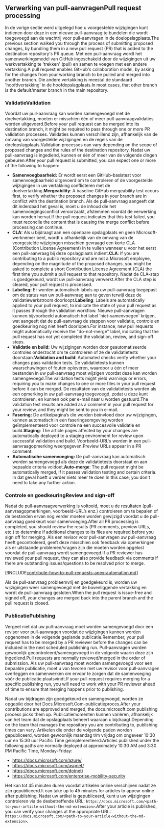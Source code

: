 ## <a name="pull-request-processing"></a><span data-ttu-id="ac59f-101">Verwerking van pull-aanvragen</span><span class="sxs-lookup"><span data-stu-id="ac59f-101">Pull request processing</span></span>

<span data-ttu-id="ac59f-102">In de vorige sectie werd uitgelegd hoe u voorgestelde wijzigingen kunt indienen door deze in een nieuwe pull-aanvraag te bundelen die wordt toegevoegd aan de wachtrij voor pull-aanvragen in de doelopslagplaats.</span><span class="sxs-lookup"><span data-stu-id="ac59f-102">The previous section walked you through the process of submitting proposed changes, by bundling them in a new pull request (PR) that is added to the destination repository's PR queue.</span></span> <span data-ttu-id="ac59f-103">Met een pull-aanvraag wordt het samenwerkingsmodel van GitHub ingeschakeld door de wijzigingen uit uw werkvertakking te 'trekken' (pull) en samen te voegen met een andere vertakking.</span><span class="sxs-lookup"><span data-stu-id="ac59f-103">A pull request enables GitHub's collaboration model, by asking for the changes from your working branch to be pulled and merged into another branch.</span></span> <span data-ttu-id="ac59f-104">Die andere vertakking is meestal de standaard 'hoofdvertakking' in de hoofdopslagplaats.</span><span class="sxs-lookup"><span data-stu-id="ac59f-104">In most cases, that other branch is the default/master branch in the main repository.</span></span>

### <a name="validation"></a><span data-ttu-id="ac59f-105">Validatie</span><span class="sxs-lookup"><span data-stu-id="ac59f-105">Validation</span></span>

<span data-ttu-id="ac59f-106">Voordat uw pull-aanvraag kan worden samengevoegd met de doelvertakking, moeten er misschien één of meer pull-aanvraagvalidaties worden uitgevoerd.</span><span class="sxs-lookup"><span data-stu-id="ac59f-106">Before your pull request can be merged into its destination branch, it might be required to pass through one or more PR validation processes.</span></span> <span data-ttu-id="ac59f-107">Validaties kunnen verschillend zijn, afhankelijk van de omvang van voorgestelde wijzigingen en de regels van de doelopslagplaats.</span><span class="sxs-lookup"><span data-stu-id="ac59f-107">Validation processes can vary depending on the scope of proposed changes and the rules of the destination repository.</span></span> <span data-ttu-id="ac59f-108">Nadat uw pull-aanvraag is ingediend, kunnen er één of meer van de volgende dingen gebeuren:</span><span class="sxs-lookup"><span data-stu-id="ac59f-108">After your pull request is submitted, you can expect one or more of the following to happen:</span></span>

- <span data-ttu-id="ac59f-109">**Samenvoegbaarheid:** Er wordt eerst een GitHub-basistest voor samenvoegbaarheid uitgevoerd om te controleren of de voorgestelde wijzigingen in uw vertakking conflicteren met de doelvertakking.</span><span class="sxs-lookup"><span data-stu-id="ac59f-109">**Mergeability**: A baseline GitHub mergeability test occurs first, to verify whether the proposed changes in your branch are in conflict with the destination branch.</span></span> <span data-ttu-id="ac59f-110">Als de pull-aanvraag aangeeft dat dit inderdaad het geval is, moet u de inhoud die het samenvoegingsconflict veroorzaakt, afstemmen voordat de verwerking kan worden hervat.</span><span class="sxs-lookup"><span data-stu-id="ac59f-110">If the pull request indicates that this test failed, you must reconcile the content that is causing the merge conflict before processing can continue.</span></span>
- <span data-ttu-id="ac59f-111">**CLA:** Als u bijdraagt aan een openbare opslagplaats en geen Microsoft-werknemer bent, wordt u afhankelijk van de omvang van de voorgestelde wijzigingen misschien gevraagd een korte CLA (Contribution License Agreement) in te vullen wanneer u voor het eerst een pull-aanvraag bij deze opslagplaats indient.</span><span class="sxs-lookup"><span data-stu-id="ac59f-111">**CLA**: If you are contributing to a public repository and are not a Microsoft employee, depending on the magnitude of the proposed changes, you might be asked to complete a short Contribution License Agreement (CLA) the first time you submit a pull request to that repository.</span></span> <span data-ttu-id="ac59f-112">Nadat de CLA-stap is goedgekeurd, wordt uw pull-aanvraag verwerkt.</span><span class="sxs-lookup"><span data-stu-id="ac59f-112">After the CLA step is cleared, your pull request is processed.</span></span>
- <span data-ttu-id="ac59f-113">**Labeling:** Er worden automatisch labels op uw pull-aanvraag toegepast om de status van uw pull-aanvraag aan te geven terwijl deze de validatiewerkstroom doorloopt.</span><span class="sxs-lookup"><span data-stu-id="ac59f-113">**Labeling**: Labels are automatically applied to your pull request, to indicate the state of your pull request as it passes through the validation workflow.</span></span> <span data-ttu-id="ac59f-114">Nieuwe pull-aanvragen kunnen bijvoorbeeld automatisch het label 'niet-samenvoegen' krijgen, wat aangeeft dat de pull-aanvraag de stappen voor validatie, controle en goedkeuring nog niet heeft doorlopen.</span><span class="sxs-lookup"><span data-stu-id="ac59f-114">For instance, new pull requests might automatically receive the "do-not-merge" label, indicating that the pull request has not yet completed the validation, review, and sign-off steps.</span></span>
- <span data-ttu-id="ac59f-115">**Validatie en build:** Uw wijzigingen worden door geautomatiseerde controles onderzocht om te controleren of ze de validatietests doorstaan.</span><span class="sxs-lookup"><span data-stu-id="ac59f-115">**Validation and build**: Automated checks verify whether your changes pass validation tests.</span></span> <span data-ttu-id="ac59f-116">De validatietests kunnen waarschuwingen of fouten opleveren, waardoor u één of meer bestanden in uw pull-aanvraag moet wijzigen voordat deze kan worden samengevoegd.</span><span class="sxs-lookup"><span data-stu-id="ac59f-116">The validation tests might yield warnings or errors, requiring you to make changes to one or more files in your pull request before it can be merged.</span></span> <span data-ttu-id="ac59f-117">De resultaten van de validatietests worden als een opmerking in uw pull-aanvraag toegevoegd, zodat u deze kunt controleren, en kunnen ook per e-mail naar u worden gestuurd.</span><span class="sxs-lookup"><span data-stu-id="ac59f-117">The validation test results are added as a comment in your pull request for your review, and they might be sent to you in e-mail.</span></span>
- <span data-ttu-id="ac59f-118">**Fasering:** De artikelpagina’s die worden beïnvloed door uw wijzigingen, kunnen automatisch in een faseringsomgeving worden geïmplementeerd voor controle na een succesvolle validatie en build.</span><span class="sxs-lookup"><span data-stu-id="ac59f-118">**Staging**: The article pages affected by your changes are automatically deployed to a staging environment for review upon successful validation and build.</span></span> <span data-ttu-id="ac59f-119">Voorbeeld-URL’s worden in een pull-aanvraagopmerking weergegeven.</span><span class="sxs-lookup"><span data-stu-id="ac59f-119">Preview URLs appear in a PR comment.</span></span>
- <span data-ttu-id="ac59f-120">**Automatische samenvoeging:** De pull-aanvraag kan automatisch worden samengevoegd als deze de validatietests doorstaat en aan bepaalde criteria voldoet.</span><span class="sxs-lookup"><span data-stu-id="ac59f-120">**Auto-merge**: The pull request might be automatically merged, if it passes validation testing and certain criteria.</span></span> <span data-ttu-id="ac59f-121">In dat geval hoeft u verder niets meer te doen.</span><span class="sxs-lookup"><span data-stu-id="ac59f-121">In this case, you don't need to take any further action.</span></span>

### <a name="review-and-sign-off"></a><span data-ttu-id="ac59f-122">Controle en goedkeuring</span><span class="sxs-lookup"><span data-stu-id="ac59f-122">Review and sign-off</span></span>

<span data-ttu-id="ac59f-123">Nadat de pull-aanvraagverwerking is voltooid, moet u de resultaten (pull-aanvraagopmerkingen, voorbeeld-URL’s enz.) controleren om te bepalen of de bestanden ervan nog verder moeten worden gewijzigd voordat u de pull-aanvraag goedkeurt voor samenvoeging.</span><span class="sxs-lookup"><span data-stu-id="ac59f-123">After all PR processing is completed, you should review the results (PR comments, preview URLs, etc.) to determine if additional changes to its files are required before you sign off for merging.</span></span> <span data-ttu-id="ac59f-124">Als een revisor voor pull-aanvragen uw pull-aanvraag heeft gecontroleerd, geeft deze misschien ook feedback via opmerkingen als er uitstaande problemen/vragen zijn die moeten worden opgelost voordat de pull-aanvraag wordt samengevoegd.</span><span class="sxs-lookup"><span data-stu-id="ac59f-124">If a PR reviewer has reviewed your pull request, they can also provide feedback via comments if there are outstanding issues/questions to be resolved prior to merge.</span></span>

[!INCLUDE[contribute-how-to-pull-requests-apex-automation.md](contribute-how-to-pull-requests-apex-automation.md)]

<span data-ttu-id="ac59f-125">Als de pull-aanvraag probleemvrij en goedgekeurd is, worden uw wijzigingen weer samengevoegd met de bovenliggende vertakking en wordt de pull-aanvraag gesloten.</span><span class="sxs-lookup"><span data-stu-id="ac59f-125">When the pull request is issue-free and signed off, your changes are merged back into the parent branch and the pull request is closed.</span></span>

### <a name="publishing"></a><span data-ttu-id="ac59f-126">Publicatie</span><span class="sxs-lookup"><span data-stu-id="ac59f-126">Publishing</span></span>

<span data-ttu-id="ac59f-127">Vergeet niet dat uw pull-aanvraag moet worden samengevoegd door een revisor voor pull-aanvragen voordat de wijzigingen kunnen worden opgenomen in de volgende geplande publicatie.</span><span class="sxs-lookup"><span data-stu-id="ac59f-127">Remember, your pull request has to be merged by a PR reviewer before the changes can be included in the next scheduled publishing run.</span></span> <span data-ttu-id="ac59f-128">Pull-aanvragen worden gewoonlijk gecontroleerd/samengevoegd in de volgorde waarin deze zijn ingediend.</span><span class="sxs-lookup"><span data-stu-id="ac59f-128">Pull requests are normally reviewed/merged in the order of submission.</span></span> <span data-ttu-id="ac59f-129">Als uw pull-aanvraag moet worden samengevoegd voor een bepaalde publicatie, moet u van tevoren met uw revisor voor pull-aanvragen overleggen en samenwerken om ervoor te zorgen dat de samenvoeging vóór de publicatie plaatsvindt.</span><span class="sxs-lookup"><span data-stu-id="ac59f-129">If your pull request requires merging for a specific publishing run, you will need to work with your PR reviewer ahead of time to ensure that merging happens prior to publishing.</span></span>

<span data-ttu-id="ac59f-130">Nadat uw bijdragen zijn goedgekeurd en samengevoegd, worden ze opgepikt door het Docs.Microsoft.Com-publicatieproces.</span><span class="sxs-lookup"><span data-stu-id="ac59f-130">After your contributions are approved and merged, the docs.microsoft.com publishing process picks them up.</span></span> <span data-ttu-id="ac59f-131">Publicatiemomenten kunnen variëren, afhankelijk van het team dat de opslagplaats beheert waaraan u bijdraagt.</span><span class="sxs-lookup"><span data-stu-id="ac59f-131">Depending on the team that manages the repository you are contributing to, publishing times can vary.</span></span> <span data-ttu-id="ac59f-132">Artikelen die onder de volgende paden worden gepubliceerd, worden gewoonlijk maandag t/m vrijdag om ongeveer 10:30 uur en 15:30 uur Pacific Time geïmplementeerd:</span><span class="sxs-lookup"><span data-stu-id="ac59f-132">Articles published under the following paths are normally deployed at approximately 10:30 AM and 3:30 PM Pacific Time, Monday-Friday:</span></span>

- https://docs.microsoft.com/azure/
- https://docs.microsoft.com/aspnet/
- https://docs.microsoft.com/dotnet/
- https://docs.microsoft.com/enterprise-mobility-security

<span data-ttu-id="ac59f-133">Het kan tot 45 minuten duren voordat artikelen online verschijnen nadat ze zijn gepubliceerd.</span><span class="sxs-lookup"><span data-stu-id="ac59f-133">It can take up to 45 minutes for articles to appear online after publishing.</span></span> <span data-ttu-id="ac59f-134">Nadat uw artikel is gepubliceerd, kunt u uw wijzigingen controleren via de desbetreffende URL: `https://docs.microsoft.com/<path-to-your-article-without-the-md-extension>`.</span><span class="sxs-lookup"><span data-stu-id="ac59f-134">After your article is published, you can verify your changes at the appropriate URL: `https://docs.microsoft.com/<path-to-your-article-without-the-md-extension>`.</span></span>
